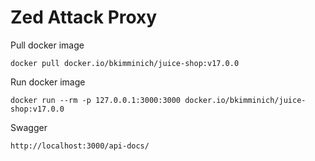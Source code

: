 # Zed Attack Proxy

Pull docker image

    docker pull docker.io/bkimminich/juice-shop:v17.0.0

Run docker image

    docker run --rm -p 127.0.0.1:3000:3000 docker.io/bkimminich/juice-shop:v17.0.0

Swagger

    http://localhost:3000/api-docs/
